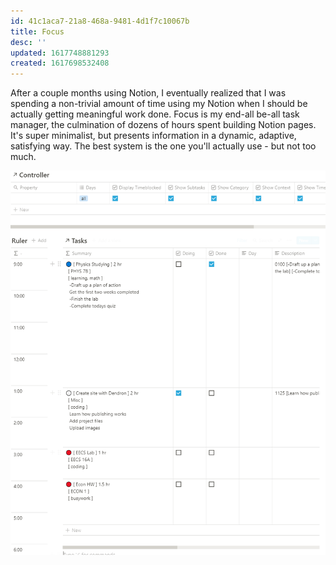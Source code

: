 ```yaml
---
id: 41c1aca7-21a8-468a-9481-4d1f7c10067b
title: Focus
desc: ''
updated: 1617748881293
created: 1617698532408
---
```


After a couple months using Notion, I eventually realized that I was spending a non-trivial amount of time using my Notion when I should be actually getting meaningful work done. Focus is my end-all be-all task manager, the culmination of dozens of hours spent building Notion pages. It's super minimalist, but presents information in a dynamic, adaptive, satisfying way. The best system is the one you'll actually use - but not too much.

![](./assets/images/2021-04-06-02-16-04.png)
